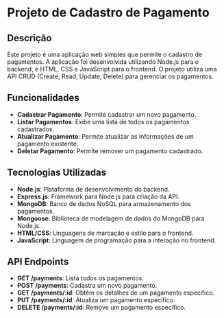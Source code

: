 # Projeto de Cadastro de Pagamento

## Descrição

Este projeto é uma aplicação web simples que permite o cadastro de pagamentos. A aplicação foi desenvolvida utilizando Node.js para o backend, e HTML, CSS e JavaScript para o frontend. O projeto utiliza uma API CRUD (Create, Read, Update, Delete) para gerenciar os pagamentos.

## Funcionalidades

- **Cadastrar Pagamento**: Permite cadastrar um novo pagamento.
- **Listar Pagamentos**: Exibe uma lista de todos os pagamentos cadastrados.
- **Atualizar Pagamento**: Permite atualizar as informações de um pagamento existente.
- **Deletar Pagamento**: Permite remover um pagamento cadastrado.

## Tecnologias Utilizadas

- **Node.js**: Plataforma de desenvolvimento do backend.
- **Express.js**: Framework para Node.js para criação da API.
- **MongoDB**: Banco de dados NoSQL para armazenamento dos pagamentos.
- **Mongoose**: Biblioteca de modelagem de dados do MongoDB para Node.js.
- **HTML/CSS**: Linguagens de marcação e estilo para o frontend.
- **JavaScript**: Linguagem de programação para a interação no frontend.



## API Endpoints

- **GET /payments**: Lista todos os pagamentos.
- **POST /payments**: Cadastra um novo pagamento.
- **GET /payments/:id**: Obtém os detalhes de um pagamento específico.
- **PUT /payments/:id**: Atualiza um pagamento específico.
- **DELETE /payments/:id**: Remove um pagamento específico.

